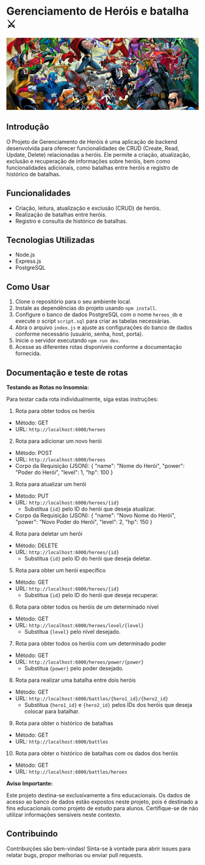# Gerenciamento de Heróis e batalha ⚔️

![Banner](/images/banner.png)

## Introdução

O Projeto de Gerenciamento de Heróis é uma aplicação de backend desenvolvida para oferecer funcionalidades de CRUD (Create, Read, Update, Delete) relacionadas a heróis. Ele permite a criação, atualização, exclusão e recuperação de informações sobre heróis, bem como funcionalidades adicionais, como batalhas entre heróis e registro de histórico de batalhas.

## Funcionalidades

- Criação, leitura, atualização e exclusão (CRUD) de heróis.
- Realização de batalhas entre heróis.
- Registro e consulta de histórico de batalhas.

## Tecnologias Utilizadas

- Node.js
- Express.js
- PostgreSQL

## Como Usar

1. Clone o repositório para o seu ambiente local.
2. Instale as dependências do projeto usando `npm install`.
3. Configure o banco de dados PostgreSQL com o nome `heroes_db` e execute o script `script.sql` para criar as tabelas necessárias.
4. Abra o arquivo `index.js` e ajuste as configurações do banco de dados conforme necessário (usuário, senha, host, porta).
5. Inicie o servidor executando `npm run dev`.
6. Acesse as diferentes rotas disponíveis conforme a documentação fornecida.

## Documentação e teste de rotas
**Testando as Rotas no Insomnia:**

Para testar cada rota individualmente, siga estas instruções:

1. Rota para obter todos os heróis

- Método: GET
- URL: `http://localhost:6000/heroes`

2. Rota para adicionar um novo herói

- Método: POST
- URL: `http://localhost:6000/heroes`
- Corpo da Requisição (JSON):
  {
      "name": "Nome do Herói",
      "power": "Poder do Herói",
      "level": 1,
      "hp": 100
  }

3. Rota para atualizar um herói

- Método: PUT
- URL: `http://localhost:6000/heroes/{id}`
  - Substitua `{id}` pelo ID do herói que deseja atualizar.
- Corpo da Requisição (JSON):
  {
      "name": "Novo Nome do Herói",
      "power": "Novo Poder do Herói",
      "level": 2,
      "hp": 150
  }

4. Rota para deletar um herói

- Método: DELETE
- URL: `http://localhost:6000/heroes/{id}`
  - Substitua `{id}` pelo ID do herói que deseja deletar.

5. Rota para obter um herói específico

- Método: GET
- URL: `http://localhost:6000/heroes/{id}`
  - Substitua `{id}` pelo ID do herói que deseja recuperar.

6. Rota para obter todos os heróis de um determinado nível

- Método: GET
- URL: `http://localhost:6000/heroes/level/{level}`
  - Substitua `{level}` pelo nível desejado.

7. Rota para obter todos os heróis com um determinado poder

- Método: GET
- URL: `http://localhost:6000/heroes/power/{power}`
  - Substitua `{power}` pelo poder desejado.

8. Rota para realizar uma batalha entre dois heróis

- Método: GET
- URL: `http://localhost:6000/battles/{hero1_id}/{hero2_id}`
  - Substitua `{hero1_id}` e `{hero2_id}` pelos IDs dos heróis que deseja colocar para batalhar.

9. Rota para obter o histórico de batalhas

- Método: GET
- URL: `http://localhost:6000/battles`

10. Rota para obter o histórico de batalhas com os dados dos heróis

- Método: GET
- URL: `http://localhost:6000/battles/heroes`


**Aviso Importante:**

Este projeto destina-se exclusivamente a fins educacionais. Os dados de acesso ao banco de dados estão expostos neste projeto, pois é destinado a fins educacionais como projeto de estudo para alunos. Certifique-se de não utilizar informações sensíveis neste contexto.

## Contribuindo

Contribuições são bem-vindas! Sinta-se à vontade para abrir issues para relatar bugs, propor melhorias ou enviar pull requests.
